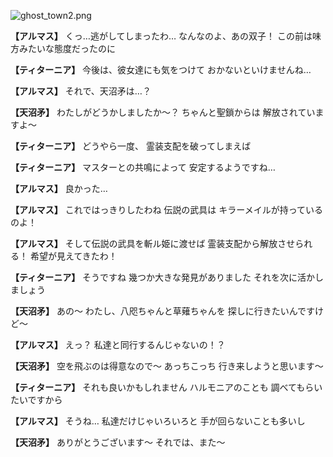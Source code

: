 
![ghost_town2.png](../images/backgrounds/ghost_town2.png)

**【アルマス】**
くっ…逃がしてしまったわ…
なんなのよ、あの双子！
この前は味方みたいな態度だったのに

**【ティターニア】**
今後は、彼女達にも気をつけて
おかないといけませんね…

**【アルマス】**
それで、天沼矛は…？

**【天沼矛】**
わたしがどうかしましたか～？
ちゃんと聖鎖からは
解放されていますよ～

**【ティターニア】**
どうやら一度、
霊装支配を破ってしまえば

**【ティターニア】**
マスターとの共鳴によって
安定するようですね…

**【アルマス】**
良かった…

**【アルマス】**
これではっきりしたわね
伝説の武具は
キラーメイルが持っているのよ！

**【アルマス】**
そして伝説の武具を斬ル姫に渡せば
霊装支配から解放させられる！
希望が見えてきたわ！

**【ティターニア】**
そうですね
幾つか大きな発見がありました
それを次に活かしましょう

**【天沼矛】**
あの～
わたし、八咫ちゃんと草薙ちゃんを
探しに行きたいんですけど～

**【アルマス】**
えっ？
私達と同行するんじゃないの！？

**【天沼矛】**
空を飛ぶのは得意なので～
あっちこっち
行き来しようと思います～

**【ティターニア】**
それも良いかもしれません
ハルモニアのことも
調べてもらいたいですから

**【アルマス】**
そうね…
私達だけじゃいろいろと
手が回らないことも多いし

**【天沼矛】**
ありがとうございます～
それでは、また～
